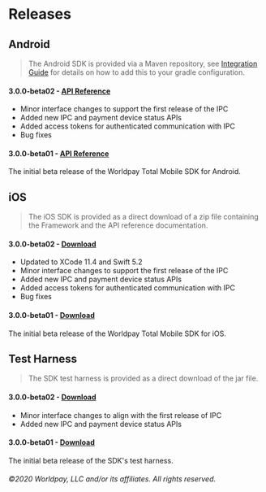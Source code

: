 # Releases

## Android

> The Android SDK is provided via a Maven repository, see [Integration Guide](../integration-guide#android-1) for details on how to add this to your gradle configuration.

#### 3.0.0-beta02 - [API Reference](http://ec2-34-246-168-118.eu-west-1.compute.amazonaws.com/artifactory/libs-release/downloads/worldpay-total-sdk-android/worldpay-total-sdk-3.0.0-beta02-javadoc.zip)

* Minor interface changes to support the first release of the IPC
* Added new IPC and payment device status APIs
* Added access tokens for authenticated communication with IPC
* Bug fixes

#### 3.0.0-beta01 - [API Reference](http://ec2-34-246-168-118.eu-west-1.compute.amazonaws.com/artifactory/libs-release/downloads/worldpay-total-sdk-android/worldpay-total-sdk-3.0.0-beta01-javadoc.zip)

The initial beta release of the Worldpay Total Mobile SDK for Android.

## iOS

> The iOS SDK is provided as a direct download of a zip file containing the Framework and the API reference documentation.

#### 3.0.0-beta02 - [Download](http://ec2-34-246-168-118.eu-west-1.compute.amazonaws.com/artifactory/libs-release/downloads/worldpay-total-sdk-ios/WorldpayTotalSDK-3.0.0-beta02.zip)

* Updated to XCode 11.4 and Swift 5.2
* Minor interface changes to support the first release of the IPC
* Added new IPC and payment device status APIs
* Added access tokens for authenticated communication with IPC
* Bug fixes

#### 3.0.0-beta01 - [Download](http://ec2-34-246-168-118.eu-west-1.compute.amazonaws.com/artifactory/libs-release/downloads/worldpay-total-sdk-ios/WorldpayTotalSDK-3.0.0-beta01.zip)

The initial beta release of the Worldpay Total Mobile SDK for iOS.

## Test Harness

> The SDK test harness is provided as a direct download of the jar file.

#### 3.0.0-beta02 - [Download](http://ec2-34-246-168-118.eu-west-1.compute.amazonaws.com/artifactory/libs-release/downloads/worldpay-total-sdk-test-harness/worldpay-total-sdk-test-harness-3.0.0-beta02.jar)

* Minor interface changes to align with the first release of IPC
* Added new IPC and payment device status APIs

#### 3.0.0-beta01 - [Download](http://ec2-34-246-168-118.eu-west-1.compute.amazonaws.com/artifactory/libs-release/downloads/worldpay-total-sdk-test-harness/worldpay-total-sdk-test-harness-3.0.0-beta01.jar)

The initial beta release of the SDK's test harness.

###### ©2020 Worldpay, LLC and/or its affiliates. All rights reserved.